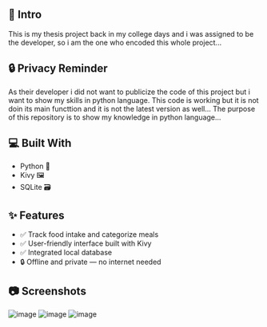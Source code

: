 ## 🚀 Intro
This is my thesis project back in my college days and i was assigned to be the developer, so i am the one who encoded this whole project...

## 🔒 Privacy Reminder
As their developer i did not want to publicize the code of this project but i want to show my skills in python language. This code is working but it is not doin its main functtion and it is not the latest version as well...
The purpose of this repository is to show my knowledge in python language...

## 💻 Built With
- Python 🐍
- Kivy 🖼️
- SQLite 🗃️

## ✨ Features
- ✅ Track food intake and categorize meals
- ✅ User-friendly interface built with Kivy
- ✅ Integrated local database
- 🔒 Offline and private — no internet needed

## 📷 Screenshots
![image](https://github.com/user-attachments/assets/5a835f4e-290b-45d2-8a83-53d15942d486)
![image](https://github.com/user-attachments/assets/5a505dfd-40eb-4fb5-8e72-ead6c93f08d9)
![image](https://github.com/user-attachments/assets/58d423f6-87e4-4084-93c1-a3ff7eebd1b9)


